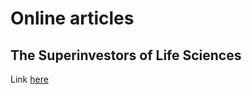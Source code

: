 # Online articles

## The Superinvestors of Life Sciences

Link [here](https://axial.substack.com/p/the-superinvestors-of-life-sciences)


